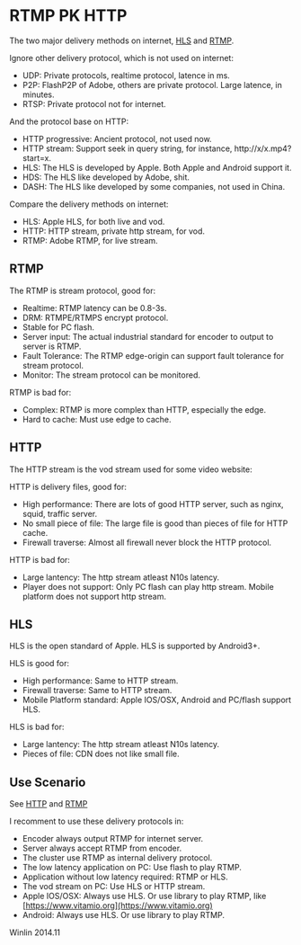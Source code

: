 # RTMP PK HTTP

The two major delivery methods on internet, [HLS](https://github.com/simple-rtmp-server/srs/wiki/v1_EN_DeliveryHLS)
and [RTMP](https://github.com/simple-rtmp-server/srs/wiki/v1_EN_DeliveryRTMP).

Ignore other delivery protocol, which is not used on internet:
* UDP: Private protocols, realtime protocol, latence in ms.
* P2P: FlashP2P of Adobe, others are private protocol. Large latence, in minutes.
* RTSP: Private protocol not for internet.

And the protocol base on HTTP:
* HTTP progressive: Ancient protocol, not used now.
* HTTP stream: Support seek in query string, for instance, http://x/x.mp4?start=x.
* HLS: The HLS is developed by Apple. Both Apple and Android support it.
* HDS: The HLS like developed by Adobe, shit.
* DASH: The HLS like developed by some companies, not used in China.

Compare the delivery methods on internet:

* HLS: Apple HLS, for both live and vod.
* HTTP: HTTP stream, private http stream, for vod.
* RTMP: Adobe RTMP, for live stream.

## RTMP

The RTMP is stream protocol, good for:
* Realtime: RTMP latency can be 0.8-3s.
* DRM: RTMPE/RTMPS encrypt protocol.
* Stable for PC flash.
* Server input: The actual industrial standard for encoder to output to server is RTMP.
* Fault Tolerance: The RTMP edge-origin can support fault tolerance for stream protocol.
* Monitor: The stream protocol can be monitored.

RTMP is bad for:
* Complex: RTMP is more complex than HTTP, especially the edge.
* Hard to cache: Must use edge to cache.

## HTTP

The HTTP stream is the vod stream used for some video website:

HTTP is delivery files, good for:
* High performance: There are lots of good HTTP server, such as nginx, squid, traffic server.
* No small piece of file: The large file is good than pieces of file for HTTP cache.
* Firewall traverse: Almost all firewall never block the HTTP protocol.

HTTP is bad for:
* Large lantency: The http stream atleast N10s latency.
* Player does not support: Only PC flash can play http stream. Mobile platform does not support http stream.

## HLS

HLS is the open standard of Apple. HLS is supported by Android3+.

HLS is good for:
* High performance: Same to HTTP stream.
* Firewall traverse: Same to HTTP stream.
* Mobile Platform standard: Apple IOS/OSX, Android and PC/flash support HLS.

HLS is bad for:
* Large lantency: The http stream atleast N10s latency.
* Pieces of file: CDN does not like small file.

## Use Scenario

See [HTTP](https://github.com/simple-rtmp-server/srs/wiki/v1_EN_DeliveryHLS)
and [RTMP](https://github.com/simple-rtmp-server/srs/wiki/v1_EN_DeliveryRTMP)

I recomment to use these delivery protocols in:
* Encoder always output RTMP for internet server.
* Server always accept RTMP from encoder.
* The cluster use RTMP as internal delivery protocol.
* The low latency application on PC: Use flash to play RTMP.
* Application without low latency required: RTMP or HLS.
* The vod stream on PC: Use HLS or HTTP stream.
* Apple IOS/OSX: Always use HLS. Or use library to play RTMP, like [https://www.vitamio.org](https://www.vitamio.org)
* Android: Always use HLS. Or use library to play RTMP.

Winlin 2014.11